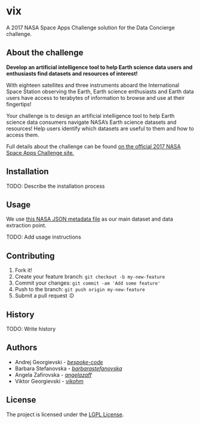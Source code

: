 # vix
A 2017 NASA Space Apps Challenge solution for the Data Concierge challenge.

## About the challenge

**Develop an artificial intelligence tool to help Earth science data users and enthusiasts find datasets and resources of interest!**

With eighteen satellites and three instruments aboard the International Space Station observing the Earth, Earth science enthusiasts and Earth data users have access to terabytes of information to browse and use at their fingertips!

Your challenge is to design an artificial intelligence tool to help Earth science data consumers navigate NASA’s Earth science datasets and resources!  Help users identify which datasets are useful to them and how to access them.

Full details about the challenge can be found [on the official 2017 NASA Space Apps Challenge site.](https://2017.spaceappschallenge.org/challenges/ideate-and-create/data-concierge/details)

## Installation

TODO: Describe the installation process

## Usage

We use [this NASA JSON metadata file](https://data.nasa.gov/data.json) as our main dataset and data extraction point.

TODO: Add usage instructions

## Contributing

1. Fork it!
2. Create your feature branch: `git checkout -b my-new-feature`
3. Commit your changes: `git commit -am 'Add some feature'`
4. Push to the branch: `git push origin my-new-feature`
5. Submit a pull request :D

## History

TODO: Write history

## Authors
* Andrej Georgievski - [*bespoke-code*](https://github.com/bespoke-code)
* Barbara Stefanovska - [*barbarastefanovska*](https://github.com/barbarastefanovska)
* Angela Zafirovska - [*angelazaff*](https://github.com/angelazaff)
* Viktor Georgievski - [*vikohm*](https://github.com/vikohm)

## License

The project is licensed under the [LGPL License](https://www.gnu.org/licenses/gpl-3.0.html).

